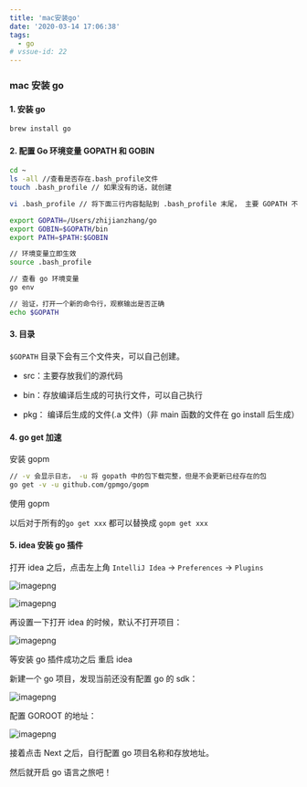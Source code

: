 ```yaml
---
title: 'mac安装go'
date: '2020-03-14 17:06:38'
tags:
  - go
# vssue-id: 22
---
```


### mac 安装 go

#### 1. 安装 go

```bash
brew install go
```

#### 2. 配置 Go 环境变量 GOPATH 和 GOBIN

```bash
cd ~
ls -all //查看是否存在.bash_profile文件
touch .bash_profile // 如果没有的话，就创建

vi .bash_profile // 将下面三行内容黏贴到 .bash_profile 末尾， 主要 GOPATH 不要直接复制，不要写我的名字

export GOPATH=/Users/zhijianzhang/go
export GOBIN=$GOPATH/bin
export PATH=$PATH:$GOBIN
```

```bash
// 环境变量立即生效
source .bash_profile

// 查看 go 环境变量
go env

// 验证，打开一个新的命令行，观察输出是否正确
echo $GOPATH
```

#### 3. 目录

`$GOPATH` 目录下会有三个文件夹，可以自己创建。

- src：主要存放我们的源代码

- bin：存放编译后生成的可执行文件，可以自己执行

- pkg： 编译后生成的文件(.a 文件)（非 main 函数的文件在 go install 后生成）

#### 4. go get 加速

安装 gopm

```bash
// -v 会显示日志， -u 将 gopath 中的包下载完整，但是不会更新已经存在的包
go get -v -u github.com/gpmgo/gopm
```

使用 gopm

以后对于所有的`go get xxx` 都可以替换成 `gopm get xxx`

#### 5. idea 安装 go 插件

打开 idea 之后，点击左上角 `IntelliJ Idea` -> `Preferences` -> `Plugins`

![imagepng](https://chatflow-files-cdn-1256085166.file.myqcloud.com/aHR0cDovL21lZGlhLnpoaWppYW56aGFuZy5jbi8vZmlsZS8yMDE4LzEwLzk1ZDYxNTEzZDQxMTQ3YjQ5OWZhYmU5MDllMzcyNTg5X2ltYWdlLnBuZw.png)

![imagepng](https://chatflow-files-cdn-1256085166.file.myqcloud.com/aHR0cDovL21lZGlhLnpoaWppYW56aGFuZy5jbi8vZmlsZS8yMDE4LzEwLzEyNGQ1OGE5MDNkODQ3MjE4MjQzMTNiNWE4MTRlMzk3X2ltYWdlLnBuZw.png)

再设置一下打开 idea 的时候，默认不打开项目：

![imagepng](https://chatflow-files-cdn-1256085166.file.myqcloud.com/aHR0cDovL21lZGlhLnpoaWppYW56aGFuZy5jbi8vZmlsZS8yMDE4LzEwL2YwODhjYWY3OTI3ODRiNjI4ZDFlMDQxYmFiYzg2MjljX2ltYWdlLnBuZw.png)

等安装 go 插件成功之后 重启 idea

新建一个 go 项目，发现当前还没有配置 go 的 sdk：

![imagepng](https://chatflow-files-cdn-1256085166.file.myqcloud.com/aHR0cDovL21lZGlhLnpoaWppYW56aGFuZy5jbi8vZmlsZS8yMDE4LzEwLzQ3MTE5OWU1NDQzNjQ2MTY4ZmNmNzk0ZmVkZDM1YWUzX2ltYWdlLnBuZw.png)

配置 GOROOT 的地址：

![imagepng](https://chatflow-files-cdn-1256085166.file.myqcloud.com/aHR0cDovL21lZGlhLnpoaWppYW56aGFuZy5jbi8vZmlsZS8yMDE4LzEwL2I1OGFmNTljZGJmNDQ3Mjk5YzM1ZGIwY2JhMmQ5NDI3X2ltYWdlLnBuZw.png)

接着点击 Next 之后，自行配置 go 项目名称和存放地址。

然后就开启 go 语言之旅吧！
